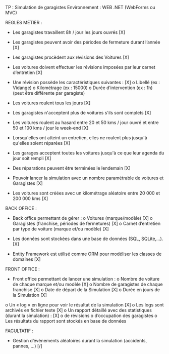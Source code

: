 TP : Simulation de garagistes
Environnement : WEB .NET (WebForms ou MVC)

REGLES METIER :

-	Les garagistes travaillent 8h / jour les jours ouvrés	[X]
-	Les garagistes peuvent avoir des périodes de fermeture durant l’année	[X]

-	Les garagistes procèdent aux révisions des Voitures 	[X]

-	Les voitures doivent effectuer les révisions imposées par leur carnet d’entretien	[X]

-	Une révision possède les caractéristiques suivantes :	[X]
o	Libellé (ex : Vidange)
o	Kilométrage (ex : 15000)
o	Durée d’intervention (ex : 1h) (peut être différente par garagiste)

-	Les voitures roulent tous les jours		[X]

-	Les garagistes n'acceptent plus de voitures s'ils sont complets		[X]

-	Les voitures roulent au hasard entre 20 et 50 kms / jour ouvré et entre 50 et 100 kms / jour le week-end	[X]

-	Lorsqu'elles ont atteint un entretien, elles ne roulent plus jusqu'à qu'elles soient réparées	[X]

-	Les garages acceptent toutes les voitures jusqu'à ce que leur agenda du jour soit rempli	[X]

-	Des réparations peuvent être terminées le lendemain		[X]

-	Pouvoir lancer la simulation avec un nombre paramétrable de voitures et Garagistes 	   [X]

-	Les voitures sont créées avec un kilométrage aléatoire entre 20 000 et 200 000 kms	   [X]

BACK OFFICE : 
-	Back office permettant de gérer :
o	Voitures (marque/modèle)	[X]
o	Garagistes (franchise, périodes de fermetures)	[X]
o	Carnet d’entretien par type de voiture (marque et/ou modèle)	[X]

-	Les données sont stockées dans une base de données (SQL, SQLite,…).		[X]
-	Entity Framework est utilisé comme ORM pour modéliser les classes de domaines	[X]

FRONT OFFICE :
-	Front office permettant de lancer une simulation :
o	Nombre de voiture de chaque marque et/ou modèle		[X]
o	Nombre de garagistes de chaque franchise	[X]
o	Date de départ de la Simulation 	[X]
o	Durée en jours de la Simulation 	[X]

o	Un « log » en ligne pour voir le résultat de la simulation 		[X]
o	Les logs sont archivés en fichier texte 	[X]
o	Un rapport détaillé avec des statistiques (durant la simulation) : 		[X]
o	de révisions
o	d’occupation des garagistes
o	Les résultats du rapport sont stockés en base de données

FACULTATIF :
-	Gestion d’évènements aléatoires durant la simulation (accidents, pannes, …)		[/]

